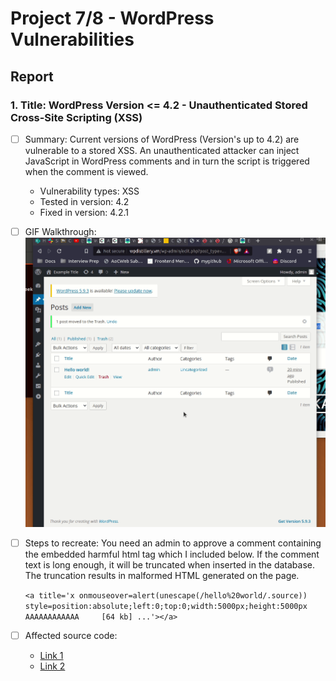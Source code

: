 # Project 7/8 - WordPress Vulnerabilities

## Report

### 1. Title: WordPress Version <= 4.2 - Unauthenticated Stored Cross-Site Scripting (XSS)
  - [ ] Summary: Current versions of WordPress (Version's up to 4.2) are vulnerable to a stored XSS. An unauthenticated attacker can inject JavaScript in WordPress comments and in turn the script is triggered when the comment is viewed.
   
    - Vulnerability types: XSS
    - Tested in version: 4.2
    - Fixed in version: 4.2.1
    
  - [ ] GIF Walkthrough: <img src="wp_xss.gif" alt="Cross-Site Scripting (XSS)">
  - [ ] Steps to recreate: You need an admin to approve a comment containing the embedded harmful html tag which I included below. If the comment text is long enough, it will be truncated when inserted in the database. The truncation results in malformed HTML generated on the page.

    `<a title='x onmouseover=alert(unescape(/hello%20world/.source)) style=position:absolute;left:0;top:0;width:5000px;height:5000px AAAAAAAAAAAA     [64 kb] ...'></a>`

  - [ ] Affected source code: 
    - [Link 1](https://core.trac.wordpress.org/browser/tags/4.2.2/src/wp-admin/post.php)
    - [Link 2](http://klikki.fi/adv/wordpress2.html)
